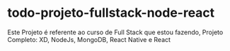 # todo-projeto-fullstack-node-react
Este Projeto é referente ao curso de Full Stack que estou fazendo, Projeto Completo: XD, NodeJs, MongoDB, React Native e React
